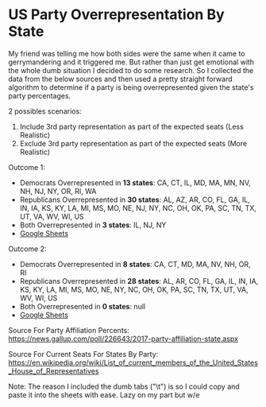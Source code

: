 # US Party Overrepresentation By State

My friend was telling me how both sides were the same when it came to gerrymandering and it triggered me. But rather than just get emotional with the whole dumb situation I decided to do some research. So I collected the data from the below sources and then used a pretty straight forward algorithm to determine if a party is being overrepresented given the state's party percentages.

2 possibles scenarios:
1) Include 3rd party representation as part of the expected seats (Less Realistic)
2) Exclude 3rd party representation as part of the expected seats (More Realistic)

Outcome 1:
* Democrats   Overrepresented in **13 states**: CA, CT, IL, MD, MA, MN, NV, NH, NJ, NY, OR, RI, WA
* Republicans Overrepresented in **30 states**: AL, AZ, AR, CO, FL, GA, IL, IN, IA, KS, KY, LA, MI, MS, MO, NE, NJ, NY, NC, OH, OK, PA, SC, TN, TX, UT, VA, WV, WI, US
* Both        Overrepresented in  **3 states**: IL, NJ, NY 
* [Google Sheets](https://docs.google.com/spreadsheets/d/1e9mlfr3_OIc8v5Oabc0wPBVADV7ZabuXLx_Us7ock8M/edit#gid=1130096001)

Outcome 2:
* Democrats   Overrepresented in **8 states**: CA, CT, MD, MA, NV, NH, OR, RI
* Republicans Overrepresented in **28 states**: AL, AR, CO, FL, GA, IL, IN, IA, KS, KY, LA, MI, MS, MO, NE, NY, NC, OH, OK, PA, SC, TN, TX, UT, VA, WV, WI, US
* Both        Overrepresented in  **0 states**: null
* [Google Sheets](https://docs.google.com/spreadsheets/d/1e9mlfr3_OIc8v5Oabc0wPBVADV7ZabuXLx_Us7ock8M/edit#gid=0)

Source For Party Affiliation Percents:
https://news.gallup.com/poll/226643/2017-party-affiliation-state.aspx

Source For Current Seats For States By Party:
https://en.wikipedia.org/wiki/List_of_current_members_of_the_United_States_House_of_Representatives

Note: The reason I included the dumb tabs ("\t") is so I could copy and paste it into the sheets with ease. Lazy on my part but w/e